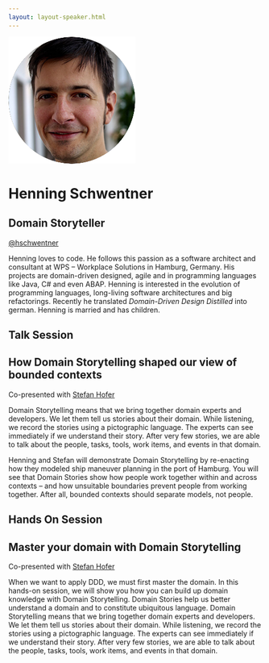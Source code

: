 ```yaml
---
layout: layout-speaker.html
---
```


<div class="container section featured-speaker">
  <div class="row">
    <div class="col-xs-12 col-sm-2 img-container">
      <img class="speaker-page-img" src="../img/speakers/Henning-Schwentner-ON.png">
    </div>
    <div class="col-xs-12 col-sm-10 copy-container">
      <h1 class="speaker-header">Henning Schwentner</h1>
      <h2 class="speaker-subtitle">Domain Storyteller</h2>
      <p class="copy"><a class="speaker-handle" href="https://twitter.com/hschwentner" target="_blank">@hschwentner</a></p>
      <p class="copy">Henning loves to code. He follows this passion as a software architect and consultant at WPS – Workplace Solutions in Hamburg, Germany. His projects are domain-driven designed, agile and in programming languages like Java, C# and even ABAP. Henning is interested in the evolution of programming languages, long-living software architectures and big refactorings. Recently he translated <em>Domain-Driven Design Distilled</em> into german. Henning is married and has children.</p>
      <h2 class="speaker-subheader">Talk Session</h2>
      <h2 class="speaker-subheader gold">How Domain Storytelling shaped our view of bounded contexts</h2>
      <p class="copy">Co-presented with <a href="Stefan-Hofer.html">Stefan Hofer</a></p>
      <p class="copy">Domain Storytelling means that we bring together domain experts and developers. We let them tell us stories about their domain. While listening, we record the stories using a pictographic language. The experts can see immediately if we understand their story. After very few stories, we are able to talk about the people, tasks, tools, work items, and events in that domain.</p>
      <p class="copy">Henning and Stefan will demonstrate Domain Storytelling by re-enacting how they modeled ship maneuver planning in the port of Hamburg. You will see that Domain Stories show how people work together within and across contexts – and how unsuitable boundaries prevent people from working together. After all, bounded contexts should separate models, not people.</p>
      <h2 class="speaker-subheader">Hands On Session</h2>
      <h2 class="speaker-subheader gold">Master your domain with Domain Storytelling</h2>
      <p class="copy">Co-presented with <a href="stefan-hofer.html">Stefan Hofer</a></p>
      <p class="copy">When we want to apply DDD, we must first master the domain. In this hands-on session, we will show you how you can build up domain knowledge with Domain Storytelling. Domain Stories help us better understand a domain and to constitute ubiquitous language. Domain Storytelling means that we bring together domain experts and developers. We let them tell us stories about their domain. While listening, we record the stories using a pictographic language. The experts can see immediately if we understand their story. After very few stories, we are able to talk about the people, tasks, tools, work items, and events in that domain.</p>
      <!--<a class="btn" href="https://ti.to/explore-ddd-conference/2017">Buy Tickets</a>-->
    </div>
  </div>
</div>
